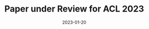 ---
title: "Paper under Review for ACL 2023"
collection: publications
permalink: /publication/correlates
excerpt: 'Available upon request'
date: 2023-01-20
paperurl:
venue: Under Review.
citation: ''
---